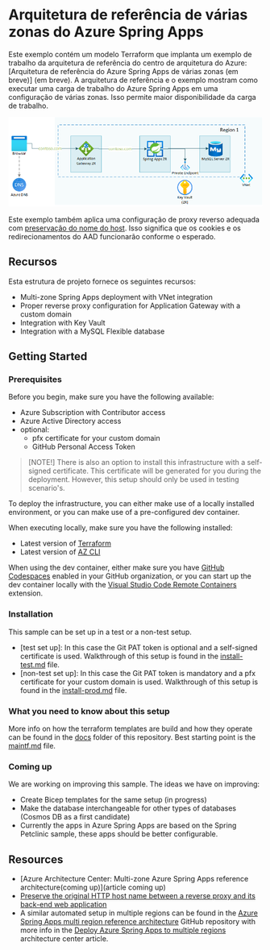# Arquitetura de referência de várias zonas do Azure Spring Apps

Este exemplo contém um modelo Terraform que implanta um exemplo de trabalho da arquitetura de referência do centro de arquitetura do Azure: [Arquitetura de referência do Azure Spring Apps de várias zonas (em breve)] (em breve). A arquitetura de referência e o exemplo mostram como executar uma carga de trabalho do Azure Spring Apps em uma configuração de várias zonas. Isso permite maior disponibilidade da carga de trabalho.

![Multi zone Spring Apps architecture diagram](./images/multi-zone-spring-apps-reference-architecture.png)

Este exemplo também aplica uma configuração de proxy reverso adequada com [preservação do nome do host](https://learn.microsoft.com/azure/architecture/best-practices/host-name-preservation). Isso significa que os cookies e os redirecionamentos do AAD funcionarão conforme o esperado.

## Recursos

Esta estrutura de projeto fornece os seguintes recursos:

- Multi-zone Spring Apps deployment with VNet integration
- Proper reverse proxy configuration for Application Gateway with a custom domain
- Integration with Key Vault
- Integration with a MySQL Flexible database

## Getting Started

### Prerequisites

Before you begin, make sure you have the following available:

- Azure Subscription with Contributor access
- Azure Active Directory access
- optional:
  - pfx certificate for your custom domain
  - GitHub Personal Access Token

> [NOTE!]
> There is also an option to install this infrastructure with a self-signed certificate. This certificate will be generated for you during the deployment. However, this setup should only be used in testing scenario's.

To deploy the infrastructure, you can either make use of a locally installed environment, or you can make use of a pre-configured dev container.

When executing locally, make sure you have the following installed:

- Latest version of [Terraform](https://learn.hashicorp.com/tutorials/terraform/install-cli)
- Latest version of [AZ CLI](https://learn.microsoft.com/en-us/cli/azure/install-azure-cli)

When using the dev container, either make sure you have [GitHub Codespaces](https://docs.github.com/codespaces/overview) enabled in your GitHub organization, or you can start up the dev container locally with the [Visual Studio Code Remote Containers](https://code.visualstudio.com/docs/remote/containers) extension.

### Installation

This sample can be set up in a test or a non-test setup.

- [test set up]: In this case the Git PAT token is optional and a self-signed certificate is used. Walkthrough of this setup is found in the [install-test.md](docs/install-test.md) file.
- [non-test set up]: In this case the Git PAT token is mandatory and a pfx certificate for your custom domain is used. Walkthrough of this setup is found in the [install-prod.md](docs/install-prod.md) file.

### What you need to know about this setup

More info on how the terraform templates are build and how they operate can be found in the [docs](docs) folder of this repository. Best starting point is the [maintf.md](docs/maintf.md) file.

### Coming up

We are working on improving this sample. The ideas we have on improving:

- Create Bicep templates for the same setup (in progress)
- Make the database interchangeable for other types of databases (Cosmos DB as a first candidate)
- Currently the apps in Azure Spring Apps are based on the Spring Petclinic sample, these apps should be better configurable.

## Resources

- [Azure Architecture Center: Multi-zone Azure Spring Apps reference architecture(coming up)](article coming up)
- [Preserve the original HTTP host name between a reverse proxy and its back-end web application](https://learn.microsoft.com/azure/architecture/best-practices/host-name-preservation)
- A similar automated setup in multiple regions can be found in the [Azure Spring Apps multi region reference architecture](https://github.com/Azure-Samples/azure-spring-apps-multi-region) GitHub repository with more info in the [Deploy Azure Spring Apps to multiple regions](https://learn.microsoft.com/azure/architecture/reference-architectures/microservices/spring-apps-multi-region) architecture center article.
